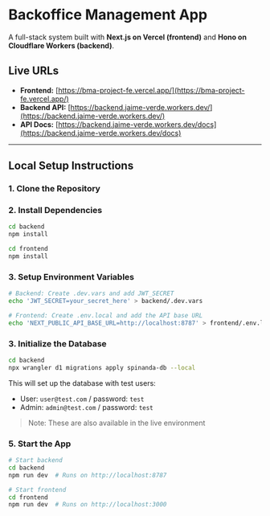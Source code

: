 # Backoffice Management App

A full-stack system built with **Next.js on Vercel (frontend)** and **Hono on Cloudflare Workers (backend)**.

## Live URLs

- **Frontend:** [https://bma-project-fe.vercel.app/](https://bma-project-fe.vercel.app/)
- **Backend API:** [https://backend.jaime-verde.workers.dev/](https://backend.jaime-verde.workers.dev/)
- **API Docs:** [https://backend.jaime-verde.workers.dev/docs](https://backend.jaime-verde.workers.dev/docs)

---

## Local Setup Instructions

### 1. Clone the Repository

### 2. Install Dependencies

```bash
cd backend
npm install

cd frontend
npm install
```

### 3. Setup Environment Variables

```bash
# Backend: Create .dev.vars and add JWT_SECRET
echo 'JWT_SECRET=your_secret_here' > backend/.dev.vars

# Frontend: Create .env.local and add the API base URL
echo 'NEXT_PUBLIC_API_BASE_URL=http://localhost:8787' > frontend/.env.local
```

### 3. Initialize the Database

```bash
cd backend
npx wrangler d1 migrations apply spinanda-db --local
```

This will set up the database with test users:

- User: `user@test.com` / password: `test`
- Admin: `admin@test.com` / password: `test`

> Note: These are also available in the live environment

### 5. Start the App

```bash
# Start backend
cd backend
npm run dev  # Runs on http://localhost:8787

# Start frontend
cd frontend
npm run dev  # Runs on http://localhost:3000
```
